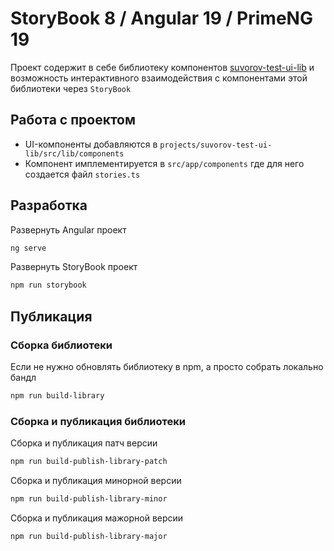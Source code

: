 # StoryBook 8 / Angular 19 / PrimeNG 19

Проект содержит в себе библиотеку компонентов [suvorov-test-ui-lib](https://www.npmjs.com/package/suvorov-test-ui-lib) и 
возможность интерактивного взаимодействия с компонентами этой библиотеки через `StoryBook`

## Работа с проектом
* UI-компоненты добавляются в `projects/suvorov-test-ui-lib/src/lib/components`
* Компонент имплементируется в `src/app/components` где для него создается файл `stories.ts`

## Разработка
Развернуть Angular проект

```bash
ng serve
```

Развернуть StoryBook проект

```bash
npm run storybook
```

## Публикация

### Сборка библиотеки

Если не нужно обновлять библиотеку в npm, а просто собрать локально бандл

```bash
npm run build-library
```

### Сборка и публикация библиотеки

Сборка и публикация патч версии

```bash
npm run build-publish-library-patch
```

Сборка и публикация минорной версии

```bash
npm run build-publish-library-minor
```

Сборка и публикация мажорной версии

```bash
npm run build-publish-library-major
```



